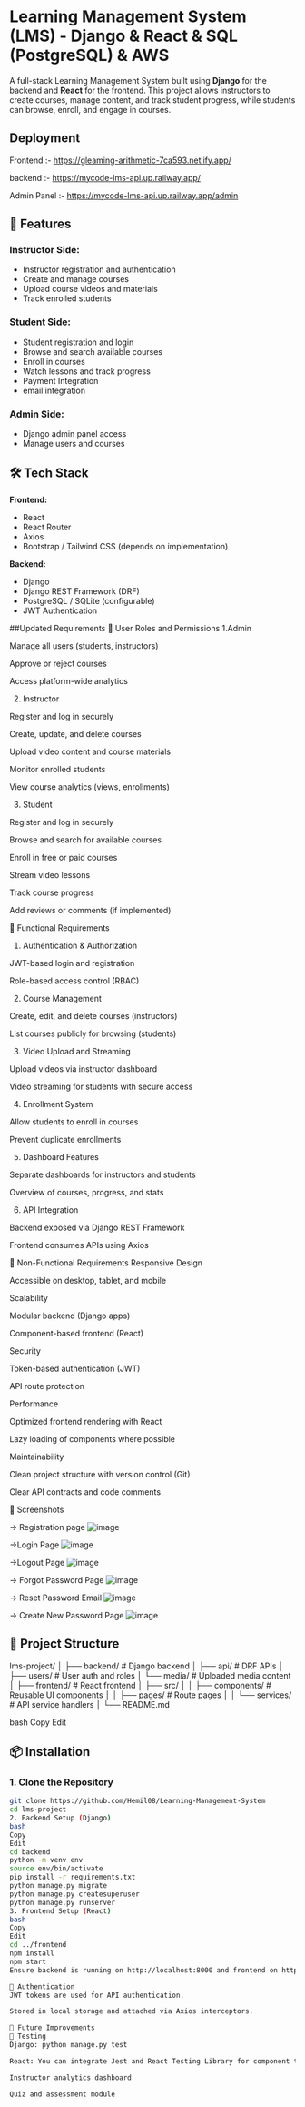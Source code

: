 # Learning Management System (LMS) - Django & React & SQL (PostgreSQL) & AWS

A full-stack Learning Management System built using **Django** for the backend and **React** for the frontend. 
This project allows instructors to create courses, manage content, and track student progress, while students can browse, enroll, and engage in courses.

## Deployment

Frontend :- https://gleaming-arithmetic-7ca593.netlify.app/

backend :- https://mycode-lms-api.up.railway.app/

Admin Panel :- https://mycode-lms-api.up.railway.app/admin

## 🚀 Features

### Instructor Side:
- Instructor registration and authentication
- Create and manage courses
- Upload course videos and materials
- Track enrolled students

### Student Side:
- Student registration and login
- Browse and search available courses
- Enroll in courses
- Watch lessons and track progress
- Payment Integration
- email integration

### Admin Side:
- Django admin panel access
- Manage users and courses

## 🛠️ Tech Stack

**Frontend:**
- React
- React Router
- Axios
- Bootstrap / Tailwind CSS (depends on implementation)

**Backend:**
- Django
- Django REST Framework (DRF)
- PostgreSQL / SQLite (configurable)
- JWT Authentication

##Updated Requirements
🔹 User Roles and Permissions
1.Admin

Manage all users (students, instructors)

Approve or reject courses

Access platform-wide analytics

2. Instructor

Register and log in securely

Create, update, and delete courses

Upload video content and course materials

Monitor enrolled students

View course analytics (views, enrollments)

3. Student

Register and log in securely

Browse and search for available courses

Enroll in free or paid courses

Stream video lessons

Track course progress

Add reviews or comments (if implemented)

🔹 Functional Requirements

1. Authentication & Authorization

JWT-based login and registration

Role-based access control (RBAC)

2. Course Management

Create, edit, and delete courses (instructors)

List courses publicly for browsing (students)

3. Video Upload and Streaming

Upload videos via instructor dashboard

Video streaming for students with secure access

4. Enrollment System

Allow students to enroll in courses

Prevent duplicate enrollments

5. Dashboard Features

Separate dashboards for instructors and students

Overview of courses, progress, and stats

6. API Integration

Backend exposed via Django REST Framework

Frontend consumes APIs using Axios

🔹 Non-Functional Requirements
Responsive Design

Accessible on desktop, tablet, and mobile

Scalability

Modular backend (Django apps)

Component-based frontend (React)

Security

Token-based authentication (JWT)

API route protection

Performance

Optimized frontend rendering with React

Lazy loading of components where possible

Maintainability

Clean project structure with version control (Git)

Clear API contracts and code comments

📸 Screenshots

-> Registration page
![image](https://github.com/user-attachments/assets/fc1eb683-f55f-456b-981f-636de1ae4999)

->Login Page
![image](https://github.com/user-attachments/assets/a8e28123-314b-4026-911e-2650e3ba0eb6)

->Logout Page
![image](https://github.com/user-attachments/assets/ef0bd7d3-3924-48f1-89ad-215f0c429775)

-> Forgot Password Page
![image](https://github.com/user-attachments/assets/796edd6e-74f4-4a1f-b6af-6ca34aed7603)

-> Reset Password Email 
![image](https://github.com/user-attachments/assets/b146900d-811b-4827-b2d5-7301c43d7ea7)

-> Create New Password Page
![image](https://github.com/user-attachments/assets/0539a6a0-19d8-441c-a414-e626445bad79)


## 📂 Project Structure

lms-project/
│
├── backend/ # Django backend
│ ├── api/ # DRF APIs
│ ├── users/ # User auth and roles
│ └── media/ # Uploaded media content
│
├── frontend/ # React frontend
│ ├── src/
│ │ ├── components/ # Reusable UI components
│ │ ├── pages/ # Route pages
│ │ └── services/ # API service handlers
│
└── README.md

bash
Copy
Edit

## 📦 Installation

### 1. Clone the Repository
```bash
git clone https://github.com/Hemil08/Learning-Management-System
cd lms-project
2. Backend Setup (Django)
bash
Copy
Edit
cd backend
python -m venv env
source env/bin/activate
pip install -r requirements.txt
python manage.py migrate
python manage.py createsuperuser
python manage.py runserver
3. Frontend Setup (React)
bash
Copy
Edit
cd ../frontend
npm install
npm start
Ensure backend is running on http://localhost:8000 and frontend on http://localhost:3000.

🔐 Authentication
JWT tokens are used for API authentication.

Stored in local storage and attached via Axios interceptors.

📌 Future Improvements
🧪 Testing
Django: python manage.py test

React: You can integrate Jest and React Testing Library for component testing.

Instructor analytics dashboard

Quiz and assessment module
